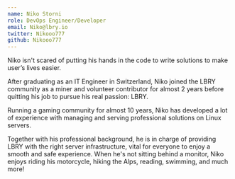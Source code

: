 ```yaml
---
name: Niko Storni
role: DevOps Engineer/Developer
email: Niko@lbry.io
twitter: Nikooo777
github: Nikooo777
---
```


Niko isn't scared of putting his hands in the code to write solutions to make user’s lives easier.

After graduating as an IT Engineer in Switzerland, Niko joined the LBRY community as a miner and volunteer contributor for almost 2 years before quitting his job to pursue his real passion: LBRY.

Running a gaming community for almost 10 years, Niko has developed a lot of experience with managing and serving professional solutions on Linux servers.

Together with his professional background, he is in charge of providing LBRY with the right server infrastructure, vital for everyone to enjoy a smooth and safe experience. When he's not sitting behind a monitor, Niko enjoys riding his motorcycle, hiking the Alps, reading, swimming, and much more!
